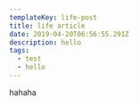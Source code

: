 ```yaml
---
templateKey: life-post
title: life article
date: 2019-04-20T06:56:55.291Z
description: hello
tags:
  - test
  - hello
---
```

hahaha
